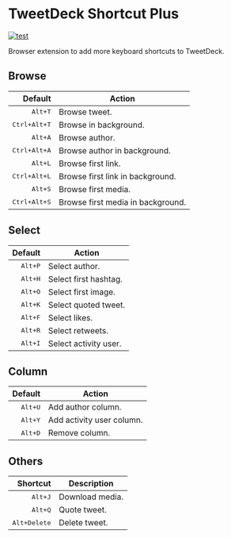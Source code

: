 # TweetDeck Shortcut Plus

[![test](https://github.com/r7kamura/tweetdeck-shortcut-plus/actions/workflows/test.yml/badge.svg)](https://github.com/r7kamura/tweetdeck-shortcut-plus/actions/workflows/test.yml)

Browser extension to add more keyboard shortcuts to TweetDeck.

## Browse

|               Default | Action                            |
| --------------------: | --------------------------------- |
|      <kbd>Alt+T</kbd> | Browse tweet.                     |
| <kbd>Ctrl+Alt+T</kbd> | Browse in background.             |
|      <kbd>Alt+A</kbd> | Browse author.                    |
| <kbd>Ctrl+Alt+A</kbd> | Browse author in background.      |
|      <kbd>Alt+L</kbd> | Browse first link.                |
| <kbd>Ctrl+Alt+L</kbd> | Browse first link in background.  |
|      <kbd>Alt+S</kbd> | Browse first media.               |
| <kbd>Ctrl+Alt+S</kbd> | Browse first media in background. |

## Select

|          Default | Action                |
| ---------------: | --------------------- |
| <kbd>Alt+P</kbd> | Select author.        |
| <kbd>Alt+H</kbd> | Select first hashtag. |
| <kbd>Alt+O</kbd> | Select first image.   |
| <kbd>Alt+K</kbd> | Select quoted tweet.  |
| <kbd>Alt+F</kbd> | Select likes.         |
| <kbd>Alt+R</kbd> | Select retweets.      |
| <kbd>Alt+I</kbd> | Select activity user. |

## Column

|          Default | Action                    |
| ---------------: | ------------------------- |
| <kbd>Alt+U</kbd> | Add author column.        |
| <kbd>Alt+Y</kbd> | Add activity user column. |
| <kbd>Alt+D</kbd> | Remove column.            |

## Others

|              Shortcut | Description     |
| --------------------: | --------------- |
|      <kbd>Alt+J</kbd> | Download media. |
|      <kbd>Alt+Q</kbd> | Quote tweet.    |
| <kbd>Alt+Delete</kbd> | Delete tweet.   |
